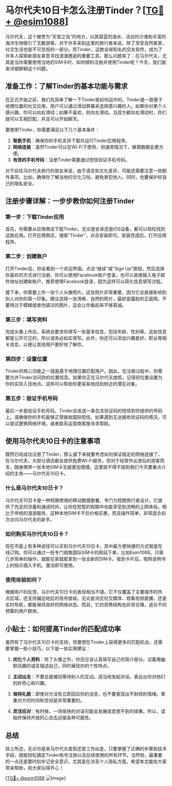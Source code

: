 # 马尔代夫10日卡怎么注册Tinder？[[TG💪+ @esim1088](https://t.me/s/esim1088)]

马尔代夫，这个被誉为“天堂之岛”的地方，以其碧蓝的海水、洁白的沙滩和丰富的海洋生物吸引了无数游客。对于许多来到这里的旅行者来说，除了享受自然美景，社交生活也是不可忽视的一部分。而Tinder，这款全球知名的交友软件，成为了许多人探索新朋友甚至寻找浪漫邂逅的重要工具。那么问题来了：在马尔代夫，尤其是当你需要使用当地的SIM卡时，如何顺利注册并使用Tinder呢？今天，我们就来详细聊聊这个问题。

## 准备工作：了解Tinder的基本功能与需求

在正式开始之前，我们先简单了解一下Tinder是如何运作的。Tinder是一款基于地理位置的社交应用，用户可以通过滑动屏幕来选择感兴趣的人。如果你对某个人感兴趣，你可以向右滑动；如果不喜欢，则向左滑动。当双方都向右滑动时，你们就可以互相匹配，并且可以开始聊天。

要使用Tinder，你需要满足以下几个基本条件：
1. **智能手机**：确保你的手机支持下载并运行Tinder应用程序。
2. **网络连接**：虽然Tinder可以在Wi-Fi下使用，但通常情况下，蜂窝数据会更方便。
3. **有效的手机号码**：注册Tinder需要通过短信验证手机号码。

对于前往马尔代夫旅行的朋友来说，由于语言和文化差异，可能还需要注意一些额外事项。比如，确保你了解当地的文化习俗，避免冒犯他人。同时，也要保护好自己的隐私安全。

## 注册步骤详解：一步步教你如何注册Tinder

### 第一步：下载Tinder应用

首先，你需要从应用商店下载Tinder。无论是安卓还是iOS设备，都可以轻松找到这款应用。打开应用商店，搜索“Tinder”，点击安装即可。安装完成后，打开应用程序。

### 第二步：创建账户

打开Tinder后，你会看到一个欢迎界面。点击“继续”或“Sign Up”按钮，然后选择你喜欢的方式进行注册。你可以使用Facebook账户登录，也可以直接输入电子邮件地址创建新账户。推荐使用Facebook登录，因为这样可以简化信息填写过程。

接下来，你需要上传一张个人头像照片。这张照片非常重要，因为它会直接影响到别人对你的第一印象。建议选择一张清晰、自然的照片，最好是露脸的正面照。不要用过于模糊或者伪装过的图片，这会让你看起来不够真诚。

### 第三步：填写资料

完成头像上传后，系统会要求你填写一些基本信息，包括年龄、性别等。这些信息都是公开可见的，所以请务必如实填写。此外，你还可以添加兴趣爱好、职业等相关信息，以便让其他用户更好地了解你。

### 第四步：设置位置

Tinder的核心功能之一就是基于地理位置匹配用户。因此，在注册过程中，你需要允许Tinder访问你的位置信息。如果你正在马尔代夫度假，记得将位置设置为你的实际入住地点。这样可以帮助你更容易地找到附近的潜在对象。

### 第五步：验证手机号码

最后一步是验证手机号码。Tinder会发送一条包含验证码的短信到你提供的号码上。请确保你的手机能够正常接收国际短信。如果遇到无法接收验证码的情况，可以尝试更换网络环境，或者联系运营商客服寻求帮助。

## 使用马尔代夫10日卡的注意事项

既然已经成功注册了Tinder，那么接下来就要考虑如何保证稳定的网络连接了。在马尔代夫，大部分酒店都会提供免费Wi-Fi服务，但对于经常外出游玩的游客而言，随身携带一张本地SIM卡无疑更加便捷。这里就不得不提到我们今天要重点介绍的主角——马尔代夫10日卡。

### 什么是马尔代夫10日卡？

马尔代夫10日卡是一种短期使用的移动数据套餐，专门为短期旅行者设计。它提供了充足的流量和通话时间，让你在短暂的假期中也能享受到流畅的上网体验。相比于传统的漫游服务，这种本地SIM卡不仅价格实惠，而且操作简单，非常适合初次访问马尔代夫的新手。

### 如何购买马尔代夫10日卡？

现在市面上有多种途径可以买到马尔代夫10日卡，其中最方便快捷的方式就是在线订购。你可以通过一些专门销售国际SIM卡的网站下单，比如Esim1088。只需几步简单的操作，就能在家就能拿到一张全新的SIM卡。收到卡片后，按照说明书上的指示插入手机，激活即可使用。

### 使用体验如何？

根据用户的反馈，马尔代夫10日卡的表现相当不错。它不仅覆盖了主要城市的热点区域，还支持偏远地区的信号接收。无论是浏览社交媒体、观看视频直播，还是实时导航，都能保持良好的网络状态。而且，它的资费结构也非常合理，适合不同预算的用户群体。

## 小贴士：如何提高Tinder的匹配成功率

虽然有了马尔代夫10日卡的支持，但要想在Tinder上获得更多的匹配机会，还需要掌握一些小技巧。以下是一些实用建议：

1. **优化个人资料**：除了头像之外，你还应该认真填写自己的简介部分。试着用幽默风趣的语言描述自己，同时展现你的个性特点。
   
2. **主动出击**：不要总是被动等待别人的互动。适当地发起对话，表达出你对他们的好奇心和兴趣。

3. **保持礼貌**：即使对方没有立即回应你的消息，也不要表现出不耐烦的情绪。尊重对方的时间和空间是非常重要的。

4. **灵活应对**：有时候，一场愉快的对话可能会发展成意想不到的结果。所以，请始终保持开放的心态去迎接各种可能性。

## 总结

综上所述，无论你是来马尔代夫度假还是工作出差，只要掌握了正确的步骤和技术手段，就能轻松搞定Tinder账号注册以及后续使用的所有环节。当然啦，最重要的一点还是要时刻牢记安全意识，尤其是在涉及个人隐私方面。希望本文能给大家带来帮助，祝大家玩得开心！

[[TG💪+ @esim1088](https://t.me/s/esim1088) ![Image](https://i.postimg.cc/4NQfJmqS/Snipaste-2025-05-13-00-14-12.png)]